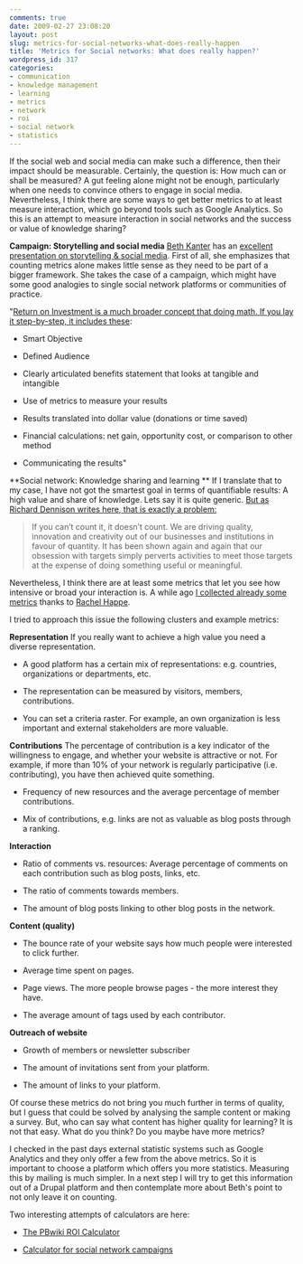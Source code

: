 ```yaml
---
comments: true
date: 2009-02-27 23:08:20
layout: post
slug: metrics-for-social-networks-what-does-really-happen
title: 'Metrics for Social networks: What does really happen?'
wordpress_id: 317
categories:
- communication
- knowledge management
- learning
- metrics
- network
- roi
- social network
- statistics
---
```


If the social web and social media can make such a difference, then their impact should be measurable. Certainly, the question is: How much can or shall be measured? A gut feeling alone might not be enough, particularly when one needs to convince others to engage in social media. Nevertheless, I think there are some ways to get better metrics to at least measure interaction, which go beyond tools such as Google Analytics. So this is an attempt to measure interaction in social networks and the success or value of knowledge sharing?

**Campaign: Storytelling and social media**
[Beth Kanter](http://beth.typepad.com/beths_blog/2009/02/nten-and-techsoup-webinar-share-your-story-roi-and-social-media-slides-and-notes.html) has an [excellent presentation on storytelling & social media](http://beth.typepad.com/beths_blog/2009/02/nten-and-techsoup-webinar-share-your-story-roi-and-social-media-slides-and-notes.html). First of all, she emphasizes that counting metrics alone makes little sense as they need to be part of a bigger framework. She takes the case of a campaign, which might have some good analogies to single social network platforms or communities of practice.

"[Return on Investment is a much broader concept that doing math. If you lay it step-by-step, it includes these](http://beth.typepad.com/beths_blog/2009/02/nten-and-techsoup-webinar-share-your-story-roi-and-social-media-slides-and-notes.html):



	
  * Smart Objective

	
  * Defined Audience

	
  * Clearly articulated benefits statement that looks at tangible and intangible

	
  * Use of metrics to measure your results

	
  * Results translated into dollar value (donations or time saved)

	
  * Financial calculations: net gain, opportunity cost, or comparison to other method

	
  * Communicating the results"


**Social network: Knowledge sharing and learning **
If I translate that to my case, I have not got the smartest goal in terms of quantifiable results: A high value and share of knowledge. Lets say it is quite generic. [But as Richard Dennison writes here, that is exactly a problem: ](http://richarddennison.wordpress.com/2008/05/14/how-do-you-measure-the-roi-of-social-software/)


> If you can’t count it, it doesn’t count. We are driving quality, innovation and creativity out of our businesses and institutions in favour of quantity. It has been shown again and again that our obsession with targets simply perverts activities to meet those targets at the expense of doing something useful or meaningful.


Nevertheless, I think there are at least some metrics that let you see how intensive or broad your interaction is. A while ago [I collected already some metrics](http://www.crisscrossed.net/2008/04/02/metrics-what-is-the-impact-of-social-media-on-organizations) thanks to [Rachel Happe](http://rhappe.typepad.com/thesocialorganization/social-media-metrics.html).

I tried to approach this issue the following clusters and example metrics:

**Representation**
If you really want to achieve a high value you need a diverse representation.



	
  * A good platform has a certain mix of representations: e.g. countries, organizations or departments, etc.

	
  * The representation can be measured by visitors, members, contributions.

	
  * You can set a criteria raster. For example, an own organization is less important and external stakeholders are more valuable.


**Contributions**
The percentage of contribution is a key indicator of the willingness to engage, and whether your website is attractive or not. For example, if more than 10% of your network is regularly participative (i.e. contributing), you have then achieved quite something.



	
  * Frequency of new resources and the average percentage of member contributions.

	
  * Mix of contributions, e.g. links are not as valuable as blog posts through a ranking.


**Interaction**



	
  * Ratio of comments vs. resources: Average percentage of comments on each contribution such as blog posts, links, etc.

	
  * The ratio of comments towards members.

	
  * The amount of blog posts linking to other blog posts in the network.


**Content (quality)**



	
  * The bounce rate of your website says how much people were interested to click further.

	
  * Average time spent on pages.

	
  * Page views. The more people browse pages - the more interest they have.

	
  * The average amount of tags used by each contributor.


**Outreach of website**



	
  * Growth of members or newsletter subscriber

	
  * The amount of invitations sent from your platform.

	
  * The amount of links to your platform.


Of course these metrics do not bring you much further in terms of quality, but I guess that could be solved by analysing the sample content or making a survey. But, who can say what content has higher quality for learning? It is not that easy. What do you think? Do you maybe have more metrics?

I checked in the past days external statistic systems such as Google Analytics and they only offer a few from the above metrics. So it is important to choose a platform which offers you more statistics. Measuring this by mailing is much simpler. In a next step I will try to get this information out of a Drupal platform and then contemplate more about Beth's point to not only leave it on counting.

Two interesting attempts of calculators are here:

	
  * [The PBwiki ROI Calculator](http://www.pbwikiroi.com/)

	
  * [Calculator for social network campaigns](http://www.frogloop.com/social-network-calculator)


